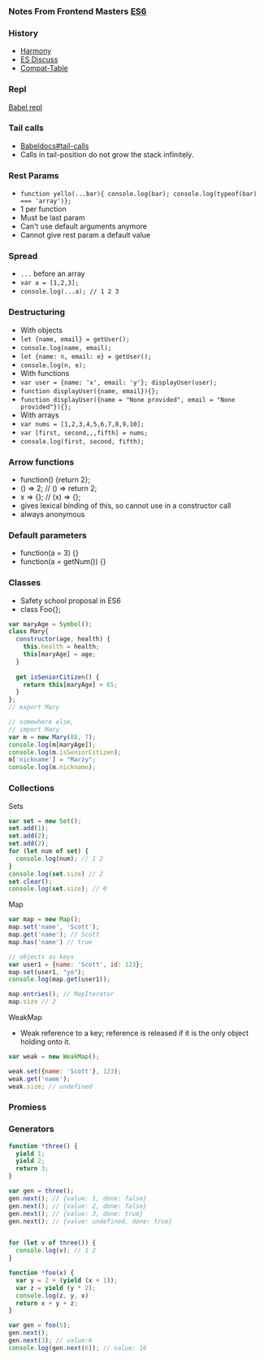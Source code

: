 ### Notes From Frontend Masters [ES6](https://frontendmasters.com/courses/jsnext-es6/)

### History
- [Harmony](http://wiki.ecmascript.org/doku.php?id=harmony:harmony)
- [ES Discuss](https://esdiscuss.org/)
- [Compat-Table](https://kangax.github.io/compat-table/es6/)

### Repl
[Babel repl](https://babeljs.io/repl/)

### Tail calls
- [Babeldocs#tail-calls](https://babeljs.io/docs/learn-es2015/#tail-calls)
- Calls in tail-position do not grow the stack infinitely.

### Rest Params
- `function yello(...bar){ console.log(bar); console.log(typeof(bar) === 'array')};`
- 1 per function
- Must be last param
- Can't use default arguments anymore
- Cannot give rest param a default value

### Spread
- `...` before an array
- `var a = [1,2,3];`
- `console.log(...a); // 1 2 3`

### Destructuring
- With objects
- `let {name, email} = getUser();`
- `console.log(name, email);`
- `let {name: n, email: e} = getUser();`
- `console.log(n, e);`
- With functions
- `var user = {name: 'x', email: 'y'}; displayUser(user);`
- `function displayUser({name, email}){};`
- `function displayUser({name = "None provided", email = "None provided"}){};`
- With arrays
- `var nums = [1,2,3,4,5,6,7,8,9,10];`
- `var [first, second,,,fifth] = nums;`
- `console.log(first, second, fifth);`

### Arrow functions
- function() {return 2};
- () => 2; // () => return 2;
- x => {}; // (x) => {};
- gives lexical binding of this, so cannot use in a constructor call
- always anonymous


### Default parameters
- function(a = 3) {}
- function(a = getNum()) {}

### Classes
- Safety school proposal in ES6
- class Foo{};
```javascript
var maryAge = Symbol();
class Mary{
  constructor(age, health) {
    this.health = health;
    this[maryAge] = age;
  }
  
  get isSeniorCitizen() {
    return this[maryAge] > 65;
  }
};
// export Mary

// somewhere else,
// import Mary
var m = new Mary(88, 7);
console.log(m[maryAge]);
console.log(m.isSeniorCitizen);
m['nickname'] = "Marzy";
console.log(m.nickname);
```
### Collections
Sets
```javascript
var set = new Set();
set.add(1);
set.add(2);
set.add(2);
for (let num of set) {
  console.log(num); // 1 2
}
console.log(set.size) // 2
set.clear();
console.log(set.size); // 0
```
Map
```javascript
var map = new Map();
map.set('name', 'Scott');
map.get('name'); // Scott
map.has('name') // true

// objects as keys
var user1 = {name: 'Scott', id: 123};
map.set(user1, "yo");
console.log(map.get(user1));

map.entries(); // MapIterator
map.size // 2
```
WeakMap
- Weak reference to a key; reference is released if it is the only object holding onto it.
```javascript
var weak = new WeakMap();

weak.set({name: 'Scott'}, 123);
weak.get('name');
weak.size; // undefined
```

### Promiess


### Generators
```javascript
function *three() {
  yield 1;
  yield 2;
  return 3;
}

var gen = three();
gen.next(); // {value: 1, done: false}
gen.next(); // {value: 2, done: false}
gen.next(); // {value: 3, done: true}
gen.next(); // {value: undefined, done: true}


for (let v of three()) {
  console.log(v); // 1 2
}

function *foo(x) {
  var y = 2 + (yield (x + 1));
  var z = yield (y * 2);
  console.log(z, y, x)
  return x + y + z;
}

var gen = foo(5);
gen.next();
gen.next(3); // value:6
console.log(gen.next(6)); // value: 16
```
